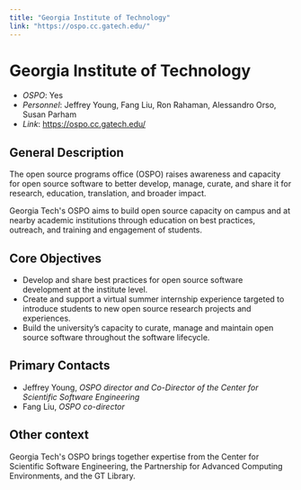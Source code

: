 ```yaml
---
title: "Georgia Institute of Technology"
link: "https://ospo.cc.gatech.edu/"
--- 
```


# Georgia Institute of Technology

- *OSPO*: Yes
- *Personnel*: Jeffrey Young, Fang Liu, Ron Rahaman, Alessandro Orso, Susan Parham
- *Link*: https://ospo.cc.gatech.edu/

##  General Description

The open source programs office (OSPO) raises awareness and capacity for open source software to better develop, manage, curate, and share it for research, education, translation, and broader impact.

Georgia Tech's OSPO aims to build open source capacity on campus and at nearby academic institutions through education on best practices, outreach, and training and engagement of students.

## Core Objectives

- Develop and share best practices for open source software development at the institute level.
- Create and support a virtual summer internship experience targeted to introduce students to new open source research projects and experiences.
- Build the university’s capacity to curate, manage and maintain open source software throughout the software lifecycle.

## Primary Contacts

- Jeffrey Young, *OSPO director and Co-Director of the Center for Scientific Software Engineering*
- Fang Liu, *OSPO co-director*

## Other context

Georgia Tech's OSPO brings together expertise from the Center for Scientific Software Engineering, the Partnership for Advanced Computing Environments, and the GT Library.
